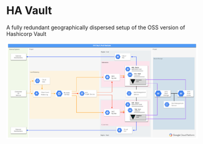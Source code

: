 # HA Vault
A fully redundant geographically dispersed setup of the OSS version of Hashicorp Vault

![Alt text](images/ha-vaultfull.png)